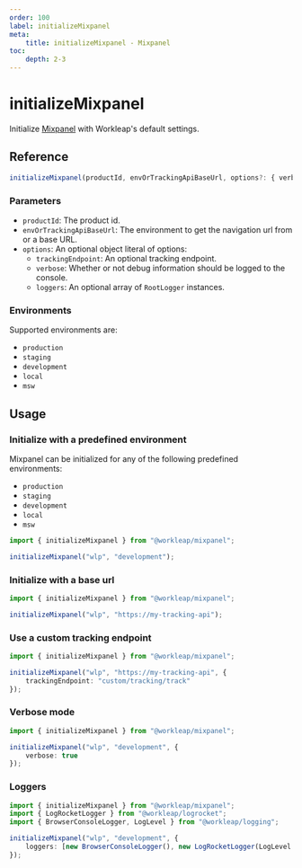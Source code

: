 ```yaml
---
order: 100
label: initializeMixpanel
meta:
    title: initializeMixpanel - Mixpanel
toc:
    depth: 2-3
---
```


# initializeMixpanel

Initialize [Mixpanel](https://mixpanel.com) with Workleap's default settings.

## Reference

```ts
initializeMixpanel(productId, envOrTrackingApiBaseUrl, options?: { verbose });
```

### Parameters

- `productId`: The product id.
- `envOrTrackingApiBaseUrl`: The environment to get the navigation url from or a base URL.
- `options`: An optional object literal of options:
    - `trackingEndpoint`: An optional tracking endpoint.
    - `verbose`: Whether or not debug information should be logged to the console.
    - `loggers`: An optional array of `RootLogger` instances.

### Environments

Supported environments are:

- `production`
- `staging`
- `development`
- `local`
- `msw`

## Usage

### Initialize with a predefined environment

Mixpanel can be initialized for any of the following predefined environments:

- `production`
- `staging`
- `development`
- `local`
- `msw`

```ts !#3
import { initializeMixpanel } from "@workleap/mixpanel";

initializeMixpanel("wlp", "development");
```

### Initialize with a base url

```ts !#3
import { initializeMixpanel } from "@workleap/mixpanel";

initializeMixpanel("wlp", "https://my-tracking-api");
```

### Use a custom tracking endpoint

```ts !#4
import { initializeMixpanel } from "@workleap/mixpanel";

initializeMixpanel("wlp", "https://my-tracking-api", {
    trackingEndpoint: "custom/tracking/track"
});
```

### Verbose mode

```ts !#4
import { initializeMixpanel } from "@workleap/mixpanel";

initializeMixpanel("wlp", "development", {
    verbose: true
});
```

### Loggers

```ts !#6
import { initializeMixpanel } from "@workleap/mixpanel";
import { LogRocketLogger } from "@workleap/logrocket";
import { BrowserConsoleLogger, LogLevel } from "@workleap/logging";

initializeMixpanel("wlp", "development", {
    loggers: [new BrowserConsoleLogger(), new LogRocketLogger(LogLevel.information)]
});
```





